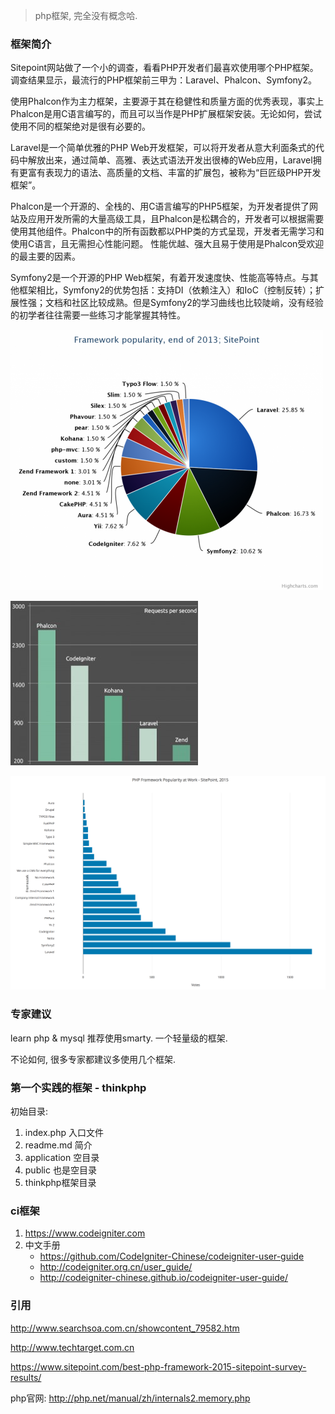 > php框架, 完全没有概念哈.

### 框架简介

Sitepoint网站做了一个小的调查，看看PHP开发者们最喜欢使用哪个PHP框架。调查结果显示，最流行的PHP框架前三甲为：Laravel、Phalcon、Symfony2。

使用Phalcon作为主力框架，主要源于其在稳健性和质量方面的优秀表现，事实上Phalcon是用C语言编写的，而且可以当作是PHP扩展框架安装。无论如何，尝试使用不同的框架绝对是很有必要的。

Laravel是一个简单优雅的PHP Web开发框架，可以将开发者从意大利面条式的代码中解放出来，通过简单、高雅、表达式语法开发出很棒的Web应用，Laravel拥有更富有表现力的语法、高质量的文档、丰富的扩展包，被称为“巨匠级PHP开发框架”。

Phalcon是一个开源的、全栈的、用C语言编写的PHP5框架，为开发者提供了网站及应用开发所需的大量高级工具，且Phalcon是松耦合的，开发者可以根据需要使用其他组件。Phalcon中的所有函数都以PHP类的方式呈现，开发者无需学习和使用C语言，且无需担心性能问题。 性能优越、强大且易于使用是Phalcon受欢迎的最主要的因素。

Symfony2是一个开源的PHP Web框架，有着开发速度快、性能高等特点。与其他框架相比，Symfony2的优势包括：支持DI（依赖注入）和IoC（控制反转）；扩展性强；文档和社区比较成熟。但是Symfony2的学习曲线也比较陡峭，没有经验的初学者往往需要一些练习才能掌握其特性。

![06112508_5293](../images/06112508_5293.png)

 ![06112559_5137](../images/06112559_5137.jpg)

  ![php](../images/php.png)

### 专家建议

learn php & mysql 推荐使用smarty. 一个轻量级的框架.

不论如何, 很多专家都建议多使用几个框架.

### 第一个实践的框架 - thinkphp

初始目录:

1. index.php 入口文件
2. readme.md 简介
3. application 空目录
4. public 也是空目录
5. thinkphp框架目录

### ci框架

1. https://www.codeigniter.com
2. 中文手册
   - https://github.com/CodeIgniter-Chinese/codeigniter-user-guide
   - http://codeigniter.org.cn/user_guide/
   - http://codeigniter-chinese.github.io/codeigniter-user-guide/

### 引用

http://www.searchsoa.com.cn/showcontent_79582.htm

http://www.techtarget.com.cn

https://www.sitepoint.com/best-php-framework-2015-sitepoint-survey-results/

php官网: http://php.net/manual/zh/internals2.memory.php
